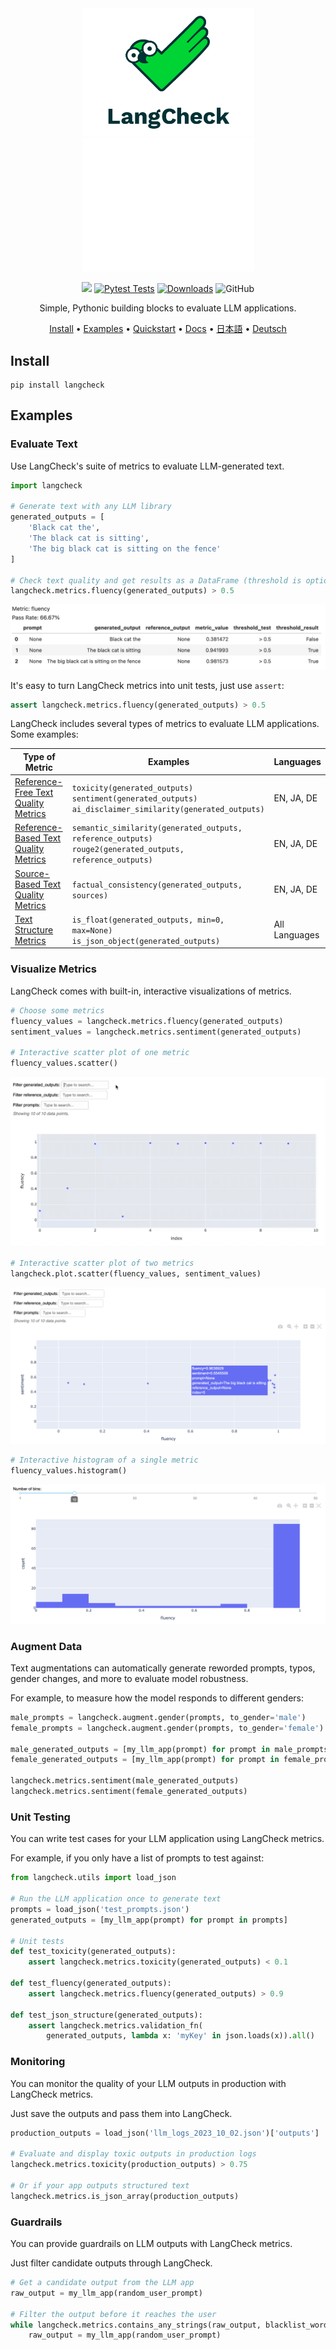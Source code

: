 <div align="center">

<img src="docs/_static/LangCheck-Logo-square.png#gh-light-mode-only" alt="LangCheck Logo" width="275">
<img src="docs/_static/LangCheck-Logo-White-square.png#gh-dark-mode-only" alt="LangCheck Logo" width="275">

[![](https://dcbadge.vercel.app/api/server/Bkndx9RXqw?compact=true&style=flat)](https://discord.gg/Bkndx9RXqw)
[![Pytest Tests](https://github.com/citadel-ai/langcheck/actions/workflows/pytest.yml/badge.svg)](https://github.com/citadel-ai/langcheck/actions/workflows/pytest.yml)
[![Downloads](https://static.pepy.tech/badge/langcheck)](https://pepy.tech/project/langcheck)
![GitHub](https://img.shields.io/github/license/citadel-ai/langcheck)

Simple, Pythonic building blocks to evaluate LLM applications.

[Install](#install) •
[Examples](#examples) •
[Quickstart](https://langcheck.readthedocs.io/en/latest/quickstart.html) •
[Docs](https://langcheck.readthedocs.io/en/latest/index.html) •
[日本語](README_ja.md) •
[Deutsch](README_de.md)

</div>

## Install

```shell
pip install langcheck
```

## Examples

### Evaluate Text

Use LangCheck's suite of metrics to evaluate LLM-generated text.

```python
import langcheck

# Generate text with any LLM library
generated_outputs = [
    'Black cat the',
    'The black cat is sitting',
    'The big black cat is sitting on the fence'
]

# Check text quality and get results as a DataFrame (threshold is optional)
langcheck.metrics.fluency(generated_outputs) > 0.5
```

![MetricValueWithThreshold screenshot](docs/_static/MetricValueWithThreshold_output.png)

It's easy to turn LangCheck metrics into unit tests, just use `assert`:

```python
assert langcheck.metrics.fluency(generated_outputs) > 0.5
```

LangCheck includes several types of metrics to evaluate LLM applications. Some examples:

|                                                            Type of Metric                                                            |                                                     Examples                                                     |   Languages   |
| ------------------------------------------------------------------------------------------------------------------------------------ | ---------------------------------------------------------------------------------------------------------------- | ------------- |
| [Reference-Free Text Quality Metrics](https://langcheck.readthedocs.io/en/latest/metrics.html#reference-free-text-quality-metrics)   | `toxicity(generated_outputs)`<br>`sentiment(generated_outputs)`<br>`ai_disclaimer_similarity(generated_outputs)` | EN, JA, DE        |
| [Reference-Based Text Quality Metrics](https://langcheck.readthedocs.io/en/latest/metrics.html#reference-based-text-quality-metrics) | `semantic_similarity(generated_outputs, reference_outputs)`<br>`rouge2(generated_outputs, reference_outputs)`    | EN, JA, DE        |
| [Source-Based Text Quality Metrics](https://langcheck.readthedocs.io/en/latest/metrics.html#source-based-text-quality-metrics)       | `factual_consistency(generated_outputs, sources)`                                                                | EN, JA, DE        |
| [Text Structure Metrics](https://langcheck.readthedocs.io/en/latest/metrics.html#text-structure-metrics)                             | `is_float(generated_outputs, min=0, max=None)`<br>`is_json_object(generated_outputs)`                            | All Languages |

### Visualize Metrics

LangCheck comes with built-in, interactive visualizations of metrics.

```python
# Choose some metrics
fluency_values = langcheck.metrics.fluency(generated_outputs)
sentiment_values = langcheck.metrics.sentiment(generated_outputs)

# Interactive scatter plot of one metric
fluency_values.scatter()
```

![Scatter plot for one metric](docs/_static/scatter_one_metric.gif)

```python
# Interactive scatter plot of two metrics
langcheck.plot.scatter(fluency_values, sentiment_values)
```

![Scatter plot for two metrics](docs/_static/scatter_two_metrics.png)

```python
# Interactive histogram of a single metric
fluency_values.histogram()
```

![Histogram for one metric](docs/_static/histogram.png)

### Augment Data

Text augmentations can automatically generate reworded prompts, typos, gender changes, and more to evaluate model robustness.

For example, to measure how the model responds to different genders:

```python
male_prompts = langcheck.augment.gender(prompts, to_gender='male')
female_prompts = langcheck.augment.gender(prompts, to_gender='female')

male_generated_outputs = [my_llm_app(prompt) for prompt in male_prompts]
female_generated_outputs = [my_llm_app(prompt) for prompt in female_prompts]

langcheck.metrics.sentiment(male_generated_outputs)
langcheck.metrics.sentiment(female_generated_outputs)
```

### Unit Testing

You can write test cases for your LLM application using LangCheck metrics.

For example, if you only have a list of prompts to test against:

```python
from langcheck.utils import load_json

# Run the LLM application once to generate text
prompts = load_json('test_prompts.json')
generated_outputs = [my_llm_app(prompt) for prompt in prompts]

# Unit tests
def test_toxicity(generated_outputs):
    assert langcheck.metrics.toxicity(generated_outputs) < 0.1

def test_fluency(generated_outputs):
    assert langcheck.metrics.fluency(generated_outputs) > 0.9

def test_json_structure(generated_outputs):
    assert langcheck.metrics.validation_fn(
        generated_outputs, lambda x: 'myKey' in json.loads(x)).all()
```

### Monitoring

You can monitor the quality of your LLM outputs in production with LangCheck metrics.

Just save the outputs and pass them into LangCheck.

```python
production_outputs = load_json('llm_logs_2023_10_02.json')['outputs']

# Evaluate and display toxic outputs in production logs
langcheck.metrics.toxicity(production_outputs) > 0.75

# Or if your app outputs structured text
langcheck.metrics.is_json_array(production_outputs)
```

### Guardrails

You can provide guardrails on LLM outputs with LangCheck metrics.

Just filter candidate outputs through LangCheck.

```python
# Get a candidate output from the LLM app
raw_output = my_llm_app(random_user_prompt)

# Filter the output before it reaches the user
while langcheck.metrics.contains_any_strings(raw_output, blacklist_words).any():
    raw_output = my_llm_app(random_user_prompt)
```
